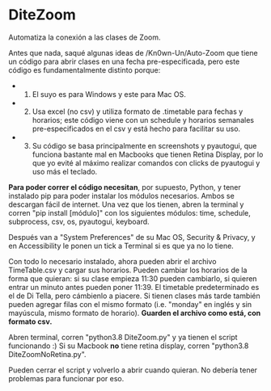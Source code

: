 # DiteZoom
Automatiza la conexión a las clases de Zoom.

Antes que nada, saqué algunas ideas de /Kn0wn-Un/Auto-Zoom que tiene un código para abrir clases en una fecha pre-especificada, pero este código es fundamentalmente distinto porque: 
* 1. El suyo es para Windows y este para Mac OS.
* 2. Usa excel (no csv) y utiliza formato de .timetable para fechas y horarios; este código viene con un schedule y horarios semanales pre-especificados en el csv y está hecho para facilitar su uso. 
* 3. Su código se basa principalmente en screenshots y pyautogui, que funciona bastante mal en Macbooks que tienen Retina Display, por lo que yo evité al máximo realizar comandos con clicks de pyautogui y uso más el teclado. 

**Para poder correr el código necesitan**, por supuesto, Python, y tener instalado pip para poder instalar los módulos necesarios. Ambos se descargan fácil de internet. Una vez que los tienen, abren la terminal y corren "pip install [módulo]" con los siguientes módulos: time, schedule, subprocess, csv, os, pyautogui, keyboard. 

Después van a "System Preferences" de su Mac OS, Security & Privacy, y en Accessibility le ponen un tick a Terminal si es que ya no lo tiene. 

Con todo lo necesario instalado, ahora pueden abrir el archivo TimeTable.csv y cargar sus horarios. Pueden cambiar los horarios de la forma que quieran: si su clase empieza 11:30 pueden cambiarlo, si quieren entrar un minuto antes pueden poner 11:39. El timetable predeterminado es el de Di Tella, pero cámbienlo a piacere. Si tienen clases más tarde también pueden agregar filas con el mismo formato (i.e. "monday" en inglés y sin mayúscula, mismo formato de horario). **Guarden el archivo como está, con formato csv.**

Abren terminal, corren "python3.8 DiteZoom.py" y ya tienen el script funcionando :) Si su Macbook **no** tiene retina display, corren "python3.8 DiteZoomNoRetina.py". 

Pueden cerrar el script y volverlo a abrir cuando quieran. No debería tener problemas para funcionar por eso. 
